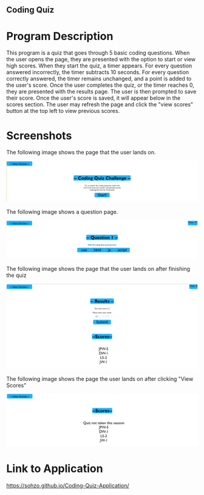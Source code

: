 ## Coding Quiz

# Program Description

This program is a quiz that goes through 5 basic coding questions. When the user opens the page, they are presented with the option to start or view high scores. When they start the quiz, a timer appears. For every question answered incorrectly, the timer subtracts 10 seconds. For every question correctly answered, the timer remains unchanged, and a point is added to the user's score. Once the user completes the quiz, or the timer reaches 0, they are presented with the results page. The user is then prompted to save their score. Once the user's score is saved, it will appear below in the scores section. The user may refresh the page and click the "view scores" button at the top left to view previous scores.

# Screenshots

The following image shows the page that the user lands on.

![The Landing Page that the user lands on](./Images/Assignment4_scs.png)

The following image shows a question page.

![Question page that the user lands on after starting quiz](./Images/Assignment4_scs2.png)

The following image shows the page that the user lands on after finishing the quiz

![Page shown after finishing quiz](./Images/Assignment4_scs3.png)

The following image shows the page the user lands on after clicking "View Scores"

![Page shown after user clicks "View Scores"](./Images/Assignment4_scs4.png)

# Link to Application

https://sohzo.github.io/Coding-Quiz-Application/